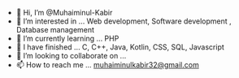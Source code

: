 - 👋 Hi, I’m @Muhaiminul-Kabir
- 👀 I’m interested in ... Web development, Software development , Database management 
- 🌱 I’m currently learning ... PHP
- 🎉 I have finished ... C, C++, Java, Kotlin, CSS, SQL, Javascript
- 💞️ I’m looking to collaborate on ...
- 📫 How to reach me ... muhaiminulkabir32@gmail.com 

<!---
Muhaiminul-Kabir/Muhaiminul-Kabir is a ✨ special ✨ repository because its `README.md` (this file) appears on your GitHub profile.
You can click the Preview link to take a look at your changes.
--->
